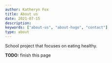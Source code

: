 ```yaml
---
author: Katheryn Fox
title: About us
date: 2021-07-15
description:
keywords: ["about-us", "about-hugo", "contact"]
type: about
---
```


School project that focuses on eating healthy.
 
**TODO:** finish this page
